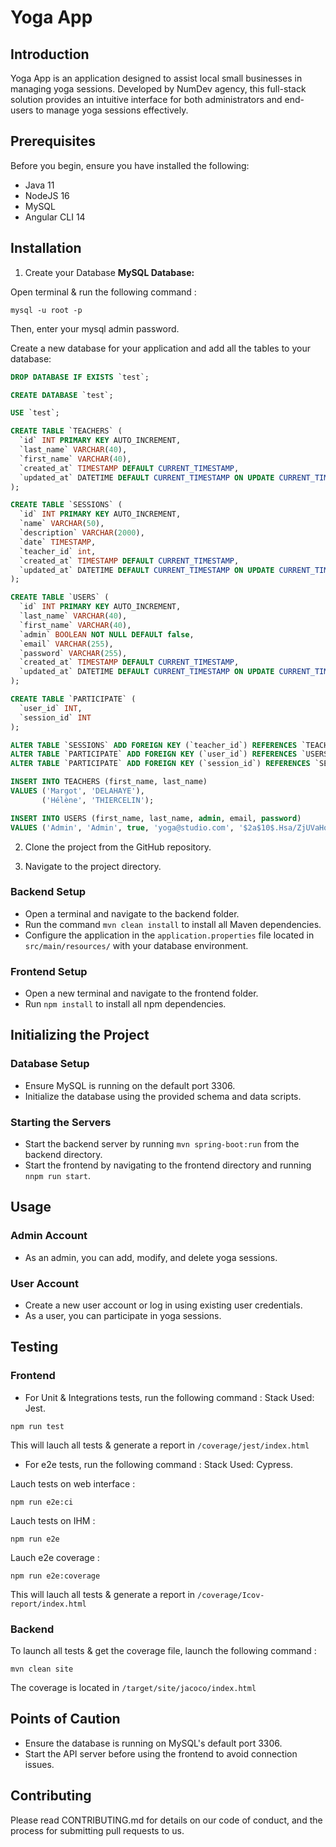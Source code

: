 # Yoga App

## Introduction

Yoga App is an application designed to assist local small businesses in managing yoga sessions. Developed by NumDev agency, this full-stack solution provides an intuitive interface for both administrators and end-users to manage yoga sessions effectively.

## Prerequisites

Before you begin, ensure you have installed the following:
- Java 11
- NodeJS 16
- MySQL
- Angular CLI 14

## Installation
1. Create your Database
**MySQL Database:**

Open terminal & run the following command :
```shell
mysql -u root -p
```
Then, enter your mysql admin password. 

Create a new database for your application and add all the tables to your database:

```sql
DROP DATABASE IF EXISTS `test`;

CREATE DATABASE `test`;

USE `test`;

CREATE TABLE `TEACHERS` (
  `id` INT PRIMARY KEY AUTO_INCREMENT,
  `last_name` VARCHAR(40),
  `first_name` VARCHAR(40),
  `created_at` TIMESTAMP DEFAULT CURRENT_TIMESTAMP,
  `updated_at` DATETIME DEFAULT CURRENT_TIMESTAMP ON UPDATE CURRENT_TIMESTAMP
);

CREATE TABLE `SESSIONS` (
  `id` INT PRIMARY KEY AUTO_INCREMENT,
  `name` VARCHAR(50),
  `description` VARCHAR(2000),
  `date` TIMESTAMP,
  `teacher_id` int,
  `created_at` TIMESTAMP DEFAULT CURRENT_TIMESTAMP,
  `updated_at` DATETIME DEFAULT CURRENT_TIMESTAMP ON UPDATE CURRENT_TIMESTAMP
);

CREATE TABLE `USERS` (
  `id` INT PRIMARY KEY AUTO_INCREMENT,
  `last_name` VARCHAR(40),
  `first_name` VARCHAR(40),
  `admin` BOOLEAN NOT NULL DEFAULT false,
  `email` VARCHAR(255),
  `password` VARCHAR(255),
  `created_at` TIMESTAMP DEFAULT CURRENT_TIMESTAMP,
  `updated_at` DATETIME DEFAULT CURRENT_TIMESTAMP ON UPDATE CURRENT_TIMESTAMP
);

CREATE TABLE `PARTICIPATE` (
  `user_id` INT, 
  `session_id` INT
);

ALTER TABLE `SESSIONS` ADD FOREIGN KEY (`teacher_id`) REFERENCES `TEACHERS` (`id`);
ALTER TABLE `PARTICIPATE` ADD FOREIGN KEY (`user_id`) REFERENCES `USERS` (`id`);
ALTER TABLE `PARTICIPATE` ADD FOREIGN KEY (`session_id`) REFERENCES `SESSIONS` (`id`);

INSERT INTO TEACHERS (first_name, last_name)
VALUES ('Margot', 'DELAHAYE'),
       ('Hélène', 'THIERCELIN');

INSERT INTO USERS (first_name, last_name, admin, email, password)
VALUES ('Admin', 'Admin', true, 'yoga@studio.com', '$2a$10$.Hsa/ZjUVaHqi0tp9xieMeewrnZxrZ5pQRzddUXE/WjDu2ZThe6Iq'),
```

2. Clone the project from the GitHub repository.

3. Navigate to the project directory.

### Backend Setup
- Open a terminal and navigate to the backend folder.
- Run the command `mvn clean install` to install all Maven dependencies.
- Configure the application in the `application.properties` file located in `src/main/resources/` with your database environment. 

### Frontend Setup
- Open a new terminal and navigate to the frontend folder.
- Run `npm install` to install all npm dependencies.

## Initializing the Project

### Database Setup
- Ensure MySQL is running on the default port 3306.
- Initialize the database using the provided schema and data scripts.

### Starting the Servers
- Start the backend server by running `mvn spring-boot:run` from the backend directory.
- Start the frontend by navigating to the frontend directory and running `nnpm run start`.

## Usage

### Admin Account
- As an admin, you can add, modify, and delete yoga sessions.

### User Account
- Create a new user account or log in using existing user credentials.
- As a user, you can participate in yoga sessions.

## Testing

### Frontend
- For Unit & Integrations tests, run the following command : 
Stack Used: Jest.
```shell
npm run test
```

This will lauch all tests & generate a report in `/coverage/jest/index.html`

- For e2e tests, run the following command : 
Stack Used: Cypress.

Lauch tests on web interface :
```shell
npm run e2e:ci
```

Lauch tests on IHM :
```shell
npm run e2e
```

Lauch e2e coverage :
```shell
npm run e2e:coverage
```

This will lauch all tests & generate a report in `/coverage/Icov-report/index.html`

### Backend 

To launch all tests & get the coverage file, launch the following command : 

```shell
mvn clean site
```

The coverage is located in `/target/site/jacoco/index.html`

## Points of Caution

- Ensure the database is running on MySQL's default port 3306.
- Start the API server before using the frontend to avoid connection issues.

## Contributing

Please read CONTRIBUTING.md for details on our code of conduct, and the process for submitting pull requests to us.
